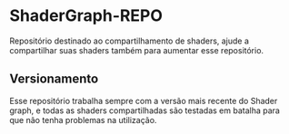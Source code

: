 # ShaderGraph-REPO

Repositório destinado ao compartilhamento de shaders, ajude a compartilhar suas shaders também para aumentar esse repositório.

## Versionamento

Esse repositório trabalha sempre com a versão mais recente do Shader graph, e todas as shaders compartilhadas são testadas em batalha para que não tenha problemas na utilização.
